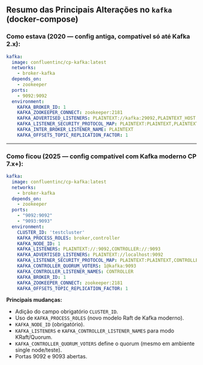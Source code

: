 ## **Resumo das Principais Alterações no `kafka` (docker-compose)**

### **Como estava (2020 — config antiga, compatível só até Kafka 2.x):**
```yaml
kafka:
  image: confluentinc/cp-kafka:latest
  networks:
    - broker-kafka
  depends_on:
    - zookeeper
  ports:
    - 9092:9092
  environment:
    KAFKA_BROKER_ID: 1
    KAFKA_ZOOKEEPER_CONNECT: zookeeper:2181
    KAFKA_ADVERTISED_LISTENERS: PLAINTEXT://kafka:29092,PLAINTEXT_HOST://localhost:9092
    KAFKA_LISTENER_SECURITY_PROTOCOL_MAP: PLAINTEXT:PLAINTEXT,PLAINTEXT_HOST:PLAINTEXT
    KAFKA_INTER_BROKER_LISTENER_NAME: PLAINTEXT
    KAFKA_OFFSETS_TOPIC_REPLICATION_FACTOR: 1
```

---

### **Como ficou (2025 — config compatível com Kafka moderno CP 7.x+):**
```yaml
kafka:
  image: confluentinc/cp-kafka:latest
  networks:
    - broker-kafka
  depends_on:
    - zookeeper
  ports:
    - "9092:9092"
    - "9093:9093"
  environment:
    CLUSTER_ID: 'testcluster'
    KAFKA_PROCESS_ROLES: broker,controller
    KAFKA_NODE_ID: 1
    KAFKA_LISTENERS: PLAINTEXT://:9092,CONTROLLER://:9093
    KAFKA_ADVERTISED_LISTENERS: PLAINTEXT://localhost:9092
    KAFKA_LISTENER_SECURITY_PROTOCOL_MAP: PLAINTEXT:PLAINTEXT,CONTROLLER:PLAINTEXT
    KAFKA_CONTROLLER_QUORUM_VOTERS: 1@kafka:9093
    KAFKA_CONTROLLER_LISTENER_NAMES: CONTROLLER
    KAFKA_BROKER_ID: 1
    KAFKA_ZOOKEEPER_CONNECT: zookeeper:2181
    KAFKA_OFFSETS_TOPIC_REPLICATION_FACTOR: 1
```

**Principais mudanças:**
- Adição do campo obrigatório `CLUSTER_ID`.
- Uso de `KAFKA_PROCESS_ROLES` (novo modelo Raft de Kafka moderno).
- `KAFKA_NODE_ID` (obrigatório).
- `KAFKA_LISTENERS` e `KAFKA_CONTROLLER_LISTENER_NAMES` para modo KRaft/Quorum.
- `KAFKA_CONTROLLER_QUORUM_VOTERS` define o quorum (mesmo em ambiente single node/teste).
- Portas 9092 e 9093 abertas.



